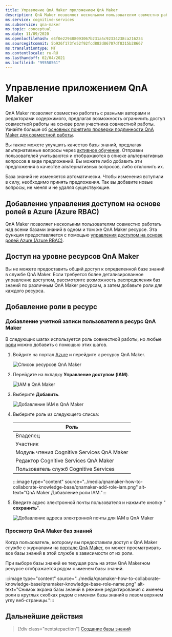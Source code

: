 ```yaml
---
title: Управление QnA Maker приложением QnA Maker
description: QnA Maker позволяет нескольким пользователям совместно работать с базой знаний. QnA Maker предлагает возможность улучшить качество базы знаний с помощью активного обучения. Один из них может просматривать, принимать или отклонять и добавлять без удаления или изменения существующих вопросов.
ms.service: cognitive-services
ms.subservice: qna-maker
ms.topic: conceptual
ms.date: 11/09/2020
ms.openlocfilehash: e4f0e229488093067b231a5c92334238ca216234
ms.sourcegitcommit: 5b926f173fe52f92fcd882d86707df8315b28667
ms.translationtype: MT
ms.contentlocale: ru-RU
ms.lasthandoff: 02/04/2021
ms.locfileid: "99550561"
---
```

# <a name="manage-qna-maker-app"></a>Управление приложением QnA Maker

QnA Maker позволяет совместно работать с разными авторами и редакторами содержимого, предлагая возможность ограничить доступ совместной работы на основе роли участника совместной работы.
Узнайте больше об [основных понятиях проверки подлинности QnA Maker для совместной работы](../Concepts/role-based-access-control.md).

Вы также можете улучшить качество базы знаний, предлагая альтернативные вопросы через [активное обучение](../Concepts/active-learning-suggestions.md). Отправки пользователей учитываются и отображаются в списке альтернативных вопросов в виде предложений. Вы можете либо добавить эти предложения в качестве альтернативных вопросов, либо отклонить их.

База знаний не изменяется автоматически. Чтобы изменения вступили в силу, необходимо принять предложения. Так вы добавите новые вопросы, не меняя и не удаляя существующие.

## <a name="add-azure-role-based-access-control-azure-rbac"></a>Добавление управления доступом на основе ролей в Azure (Azure RBAC)

QnA Maker позволяет нескольким пользователям совместно работать над всеми базами знаний в одном и том же QnA Maker ресурсе. Эта функция предоставляется с помощью [управления доступом на основе ролей Azure (Azure RBAC)](../../../role-based-access-control/role-assignments-portal.md).

## <a name="access-at-the-qna-maker-resource-level"></a>Доступ на уровне ресурсов QnA Maker

Вы не можете предоставить общий доступ к определенной базе знаний в службе QnA Maker. Если требуется более детализированное управление доступом, рассмотрите возможность распределения баз знаний по различным QnA Maker ресурсам, а затем добавьте роли для каждого ресурса.

## <a name="add-a-role-to-a-resource"></a>Добавление роли в ресурс

### <a name="add-a-user-account-to-the-qna-maker-resource"></a>Добавление учетной записи пользователя в ресурс QnA Maker

В следующих шагах используется роль совместной работы, но любые [роли](../reference-role-based-access-control.md) можно добавить с помощью этих шагов.

1. Войдите на портал [Azure](https://portal.azure.com/) и перейдите к ресурсу QnA Maker.

    ![Список ресурсов QnA Maker](../media/qnamaker-how-to-collaborate-knowledge-base/qnamaker-resource-list.png)

1. Перейдите на вкладку **Управление доступом (IAM)**.

    ![IAM в QnA Maker](../media/qnamaker-how-to-collaborate-knowledge-base/qnamaker-iam.png)

1. Выберите **Добавить**.

    ![Добавление IAM в QnA Maker](../media/qnamaker-how-to-collaborate-knowledge-base/qnamaker-iam-add.png)

1. Выберите роль из следующего списка:

    |Роль|
    |--|
    |Владелец|
    |Участник|
    |Модуль чтения Cognitive Services QnA Maker|
    |Редактор Cognitive Services QnA Maker|
    |Пользователь служб Cognitive Services|

    :::image type="content" source="../media/qnamaker-how-to-collaborate-knowledge-base/qnamaker-add-role-iam.png" alt-text="QnA Maker Добавление роли IAM.":::

1. Введите адрес электронной почты пользователя и нажмите кнопку " **сохранить**".

    ![Добавление адреса электронной почты для IAM в QnA Maker](../media/qnamaker-how-to-collaborate-knowledge-base/qnamaker-iam-add-email.png)

### <a name="view-qna-maker-knowledge-bases"></a>Просмотр QnA Maker баз знаний

Когда пользователь, которому вы предоставили доступ к QnA Maker службе с журналами на [портале QnA Maker](https://qnamaker.ai), он может просматривать все базы знаний в этой службе в зависимости от их роли.

При выборе базы знаний ее текущая роль на этом QnA Makerном ресурсе отображается рядом с именем базы знаний.

:::image type="content" source="../media/qnamaker-how-to-collaborate-knowledge-base/qnamaker-knowledge-base-role-name.png" alt-text="Снимок экрана базы знаний в режиме редактирования с именем роли в круглых скобках рядом с именем базы знаний в левом верхнем углу веб-страницы.":::

## <a name="next-steps"></a>Дальнейшие действия

> [!div class="nextstepaction"]
> [Создание базы знаний](./manage-knowledge-bases.md)
